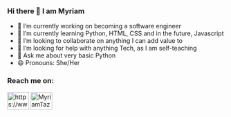 ### Hi there 👋 I am Myriam 

- 🔭 I’m currently working on becoming a software engineer
- 🌱 I’m currently learning Python, HTML, CSS and in the future, Javascript
- 👯 I’m looking to collaborate on anything I can add value to
- 🤔 I’m looking for help with anything Tech, as I am self-teaching
- 💬 Ask me about very basic Python
- 😄 Pronouns: She/Her

<h3 align="left">Reach me on:</h3>
<p align="left">
<a href="https://linkedin.com/in/https://www.linkedin.com/in/MyriamTazi/" target="blank"><img align="center" src="https://raw.githubusercontent.com/rahuldkjain/github-profile-readme-generator/master/src/images/icons/Social/linked-in-alt.svg" alt="https://www.linkedin.com/in/MyriamTazi/" height="40" width="50" /></a>
<a href="https://twitter.com/Myriam90s" target="blank"><img align="center" src="https://raw.githubusercontent.com/rahuldkjain/github-profile-readme-generator/master/src/images/icons/Social/twitter.svg" alt="MyriamTazi" height="40" width="50" /></a>

